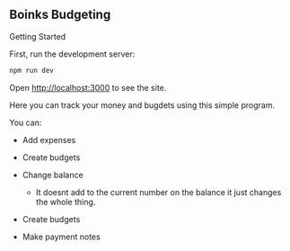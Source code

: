 ## Boinks Budgeting

Getting Started

First, run the development server:

```bash
npm run dev
```

Open [http://localhost:3000](http://localhost:3000) to see the site.

Here you can track your money and bugdets using this simple program.

You can:

- Add expenses
- Create budgets
- Change balance

  - It doesnt add to the current number on the balance it just changes the whole thing.

- Create budgets
- Make payment notes
